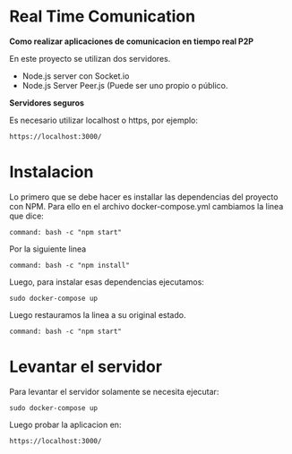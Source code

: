 # Real Time Comunication

**Como realizar aplicaciones de comunicacion en tiempo real P2P** 

En este proyecto se utilizan dos servidores.

- Node.js server con Socket.io
- Node.js Server Peer.js (Puede ser uno propio o público.


**Servidores seguros**

Es necesario utilizar localhost o https, por ejemplo:

```
https://localhost:3000/
```

# Instalacion

Lo primero que se debe hacer es installar las dependencias del proyecto con NPM.
Para ello en el archivo docker-compose.yml cambiamos la linea que dice:

```
command: bash -c "npm start"
```
Por la siguiente linea
```
command: bash -c "npm install"
```

Luego, para instalar esas dependencias ejecutamos:

```
sudo docker-compose up
```

Luego restauramos la linea a su original estado.

```
command: bash -c "npm start"
```

# Levantar el servidor

Para levantar el servidor solamente se necesita ejecutar:
```
sudo docker-compose up
```

Luego probar la aplicacion en:
```
https://localhost:3000/
```